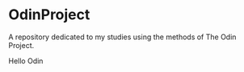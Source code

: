 # OdinProject
A repository dedicated to my studies using the methods of The Odin Project.

Hello Odin